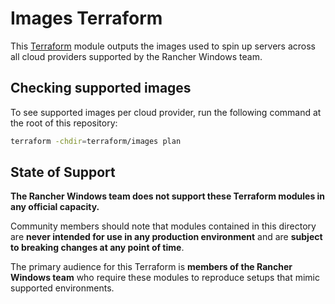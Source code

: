# Images Terraform

This [Terraform](https://www.terraform.io/) module outputs the images used to spin up servers across all cloud providers supported by the Rancher Windows team.

## Checking supported images

To see supported images per cloud provider, run the following command at the root of this repository:

```bash
terraform -chdir=terraform/images plan
```

## State of Support

**The Rancher Windows team does not support these Terraform modules in any official capacity.**

Community members should note that modules contained in this directory are **never intended for use in any production environment** and are **subject to breaking changes at any point of time**.

The primary audience for this Terraform is **members of the Rancher Windows team** who require these modules to reproduce setups that mimic supported environments.
